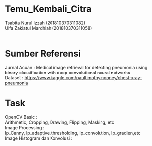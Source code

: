 # Temu_Kembali_Citra
Tsabita Nurul Izzah (201810370311082)<br />
Ulfa Zakiatul Mardhiah (201810370311058) <br /> <br />

# Sumber Referensi
Jurnal Acuan : Medical image retrieval for detecting pneumonia using binary classification with deep convolutional neural networks <br />
Dataset : https://www.kaggle.com/paultimothymooney/chest-xray-pneumonia <br />

# Task
OpenCV Basic : <br />
Arithmetic, Cropping, Drawing, Flipping, Masking, etc <br />
Image Processing : <br />
Ip_Canny, Ip_adaptive_thresholding, Ip_convolution, Ip_gradien,etc <br />
Image Histogram dan Konvolusi : <br />

